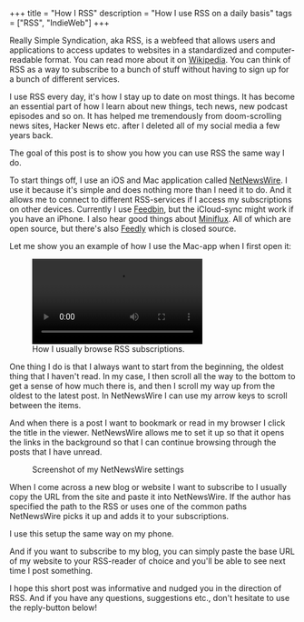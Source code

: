+++
title = "How I RSS"
description = "How I use RSS on a daily basis"
tags = ["RSS", "IndieWeb"]
+++

Really Simple Syndication, aka RSS, is a webfeed that allows users and
applications to access updates to websites in a standardized and
computer-readable format. You can read more about it on
[Wikipedia](https://en.wikipedia.org/wiki/RSS). You can think of RSS as a way to
subscribe to a bunch of stuff without having to sign up for a bunch of different
services.

I use RSS every day, it's how I stay up to date on most things. It has become an
essential part of how I learn about new things, tech news, new podcast episodes
and so on. It has helped me tremendously from doom-scrolling news sites, Hacker
News etc. after I deleted all of my social media a few years back.

The goal of this post is to show you how you can use RSS the same way I do.

To start things off, I use an iOS and Mac application called [NetNewsWire]. I
use it because it's simple and does nothing more than I need it to do. And it
allows me to connect to different RSS-services if I access my subscriptions on
other devices. Currently I use [Feedbin], but the iCloud-sync might work if you
have an iPhone. I also hear good things about [Miniflux]. All of which are open
source, but there's also [Feedly] which is closed source.

Let me show you an example of how I use the Mac-app when I first open it:

<figure>
  <video controls src="browsing-netnewswire.mp4" alt=""></video>
  <figcaption>
    How I usually browse RSS subscriptions.
  </figcaption>
</figure>

One thing I do is that I always want to start from the beginning, the oldest
thing that I haven't read. In my case, I then scroll all the way to the bottom
to get a sense of how much there is, and then I scroll my way up from the oldest
to the latest post. In NetNewsWire I can use my arrow keys to scroll between the
items.

And when there is a post I want to bookmark or read in my browser I click the
title in the viewer. NetNewsWire allows me to set it up so that it opens the
links in the background so that I can continue browsing through the posts that I
have unread.

<figure>
  <img
    src="settings.webp"
    alt="">
  <figcaption>
    Screenshot of my NetNewsWire settings
  </figcaption>
</figure>

When I come across a new blog or website I want to subscribe to I usually copy
the URL from the site and paste it into NetNewsWire. If the author has specified
the path to the RSS or uses one of the common paths NetNewsWire picks it up and
adds it to your subscriptions.

I use this setup the same way on my phone.

And if you want to subscribe to my blog, you can simply paste the base URL of my
website to your RSS-reader of choice and you'll be able to see next time I post
something.

I hope this short post was informative and nudged you in the direction of RSS.
And if you have any questions, suggestions etc., don't hesitate to use the
reply-button below!

[NetNewsWire]: https://netnewswire.com/
[Feedbin]: https://feedbin.com/
[Miniflux]: https://miniflux.app/
[Feedly]: https://feedly.com/
